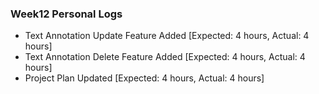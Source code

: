 ### Week12 Personal Logs
* Text Annotation Update Feature Added [Expected: 4 hours, Actual: 4 hours]  
* Text Annotation Delete Feature Added [Expected: 4 hours, Actual: 4 hours]  
* Project Plan Updated [Expected: 4 hours, Actual: 4 hours]  
